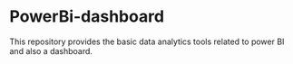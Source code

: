 # PowerBi-dashboard
This repository provides the basic data analytics tools related to power BI and also a dashboard. 
